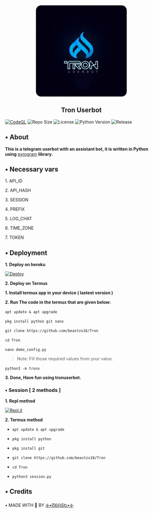 <p align="center">
    <a href="https://github.com/beastzx18/Tron">
        <img src="material/images/tron-round.png" height="300" width="300" alt="Tron">
    </a>
</p>
<h2 align="center">Tron Userbot</h2> 

[![CodeQL](https://github.com/beastzx18/Tron/actions/workflows/codeql-analysis.yml/badge.svg?branch=master)](https://github.com/beastzx18/Tron/actions/workflows/codeql-analysis.yml)
![Repo Size](https://img.shields.io/github/repo-size/beastzx18/Tron)
![License](https://img.shields.io/github/license/beastzx18/Tron)
![Python Version](https://img.shields.io/badge/python-3.9.10-aqua)
![Release](https://img.shields.io/github/v/release/beastzx18/Tron)


## • About

**This is a telegram userbot with an assistant bot, it is written in Python using** [pyrogram](https://github.com/pyrogram/pyrogram) **library.**


## • Necessary vars

<p>1. API_ID</p>

<p>2. API_HASH</p>

<p>3. SESSION</p>

<p>4. PREFIX</p>

<p>5. LOG_CHAT</p>

<p>6. TIME_ZONE</p>

<p>7. TOKEN</p>


## • Deployment

**1. Deploy on heroku**

[![Deploy](https://www.herokucdn.com/deploy/button.svg)](https://heroku.com/deploy)


**2. Deploy on Termux**
><p>

**1. Install termux app in your device ( lastest version )**

**2. Run The code in the termux that are given below:**

`apt update & apt upgrade`

`pkg install python git nano`

`git clone https://github.com/beastzx18/Tron`

`cd Tron`

`nano demo_config.py` 
>Note: Fill those required values from your value.

`python3 -m tronx`

**3. Done, Have fun using tronuserbot.**

</p>

### • Session [ 2 methods ]

<p>

**1. Repl method**

[![Repl.it](https://img.shields.io/badge/REPL%20RUN-Click%20here-aqua.svg)](https://replit.com/@beastzx18/Tron-Userbot-Session?v=1)

**2. Termux method**

*  ```apt update & apt upgrade```

*  ```pkg install python```

*  ```pkg install git```

*  ```git clone https://github.com/beastzx18/Tron```

*  ```cd Tron```

*  ```python3 session.py```


## • Credits

• MADE WITH 🎉 BY [࿇•ẞᗴᗩSԵ•࿇](https://t.me/beastzx)

